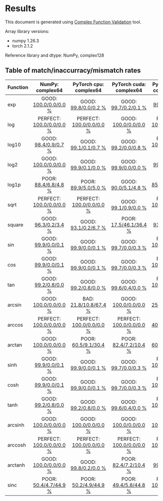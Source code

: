 
# Results

This document is generated using [Complex Function Validation](https://github.com/pearu/complex_function_validation) tool.

Array library versions:
- numpy 1.26.3
- torch 2.1.2

Reference library and dtype: NumPy, complex128

## Table of match/inaccurracy/mismatch rates

 | Function | NumPy: complex64 | PyTorch cpu: complex64 | PyTorch cuda: complex64 | PyTorch cpu: complex128 | PyTorch cuda: complex128 | 
 | :---- | :----: | :----: | :----: | :----: | :----: | 
 | exp | GOOD: [100.0/0.0/0.0 %](data/exp_NumPy_complex128_cpu_versus_NumPy_complex64_cpu.txt) | GOOD: [99.8/0.0/0.2 %](data/exp_NumPy_complex128_cpu_versus_PyTorch_complex64_cpu.txt) | GOOD: [99.7/0.2/0.1 %](data/exp_NumPy_complex128_cpu_versus_PyTorch_complex64_cuda.txt) | GOOD: [99.9/0.0/0.1 %](data/exp_NumPy_complex128_cpu_versus_PyTorch_complex128_cpu.txt) | PERFECT: [100.0/0.0/0.0 %](data/exp_NumPy_complex128_cpu_versus_PyTorch_complex128_cuda.txt) | 
 | log | PERFECT: [100.0/0.0/0.0 %](data/log_NumPy_complex128_cpu_versus_NumPy_complex64_cpu.txt) | PERFECT: [100.0/0.0/0.0 %](data/log_NumPy_complex128_cpu_versus_PyTorch_complex64_cpu.txt) | GOOD: [100.0/0.0/0.0 %](data/log_NumPy_complex128_cpu_versus_PyTorch_complex64_cuda.txt) | PERFECT: [100.0/0.0/0.0 %](data/log_NumPy_complex128_cpu_versus_PyTorch_complex128_cpu.txt) | GOOD: [99.0/0.0/1.0 %](data/log_NumPy_complex128_cpu_versus_PyTorch_complex128_cuda.txt) | 
 | log10 | GOOD: [98.4/0.9/0.7 %](data/log10_NumPy_complex128_cpu_versus_NumPy_complex64_cpu.txt) | GOOD: [99.1/0.1/0.7 %](data/log10_NumPy_complex128_cpu_versus_PyTorch_complex64_cpu.txt) | GOOD: [99.2/0.0/0.8 %](data/log10_NumPy_complex128_cpu_versus_PyTorch_complex64_cuda.txt) | PERFECT: [100.0/0.0/0.0 %](data/log10_NumPy_complex128_cpu_versus_PyTorch_complex128_cpu.txt) | GOOD: [99.0/0.0/1.0 %](data/log10_NumPy_complex128_cpu_versus_PyTorch_complex128_cuda.txt) | 
 | log2 | GOOD: [100.0/0.0/0.0 %](data/log2_NumPy_complex128_cpu_versus_NumPy_complex64_cpu.txt) | GOOD: [99.9/0.1/0.0 %](data/log2_NumPy_complex128_cpu_versus_PyTorch_complex64_cpu.txt) | GOOD: [99.9/0.0/0.0 %](data/log2_NumPy_complex128_cpu_versus_PyTorch_complex64_cuda.txt) | GOOD: [99.3/0.0/0.7 %](data/log2_NumPy_complex128_cpu_versus_PyTorch_complex128_cpu.txt) | GOOD: [98.3/0.0/1.7 %](data/log2_NumPy_complex128_cpu_versus_PyTorch_complex128_cuda.txt) | 
 | log1p | POOR: [88.4/6.8/4.8 %](data/log1p_NumPy_complex128_cpu_versus_NumPy_complex64_cpu.txt) | POOR: [89.9/5.0/5.0 %](data/log1p_NumPy_complex128_cpu_versus_PyTorch_complex64_cpu.txt) | GOOD: [90.0/5.1/4.8 %](data/log1p_NumPy_complex128_cpu_versus_PyTorch_complex64_cuda.txt) | POOR: [85.0/3.4/11.6 %](data/log1p_NumPy_complex128_cpu_versus_PyTorch_complex128_cpu.txt) | POOR: [84.4/3.3/12.3 %](data/log1p_NumPy_complex128_cpu_versus_PyTorch_complex128_cuda.txt) | 
 | sqrt | PERFECT: [100.0/0.0/0.0 %](data/sqrt_NumPy_complex128_cpu_versus_NumPy_complex64_cpu.txt) | PERFECT: [100.0/0.0/0.0 %](data/sqrt_NumPy_complex128_cpu_versus_PyTorch_complex64_cpu.txt) | GOOD: [99.1/0.9/0.0 %](data/sqrt_NumPy_complex128_cpu_versus_PyTorch_complex64_cuda.txt) | PERFECT: [100.0/0.0/0.0 %](data/sqrt_NumPy_complex128_cpu_versus_PyTorch_complex128_cpu.txt) | GOOD: [98.5/0.5/1.0 %](data/sqrt_NumPy_complex128_cpu_versus_PyTorch_complex128_cuda.txt) | 
 | square | GOOD: [96.3/0.2/3.4 %](data/square_NumPy_complex128_cpu_versus_NumPy_complex64_cpu.txt) | GOOD: [93.1/0.2/6.7 %](data/square_NumPy_complex128_cpu_versus_PyTorch_complex64_cpu.txt) | POOR: [17.5/46.1/36.4 %](data/square_NumPy_complex128_cpu_versus_PyTorch_complex64_cuda.txt) | GOOD: [93.7/0.0/6.3 %](data/square_NumPy_complex128_cpu_versus_PyTorch_complex128_cpu.txt) | POOR: [13.8/48.3/37.9 %](data/square_NumPy_complex128_cpu_versus_PyTorch_complex128_cuda.txt) | 
 | sin | GOOD: [99.9/0.0/0.1 %](data/sin_NumPy_complex128_cpu_versus_NumPy_complex64_cpu.txt) | GOOD: [99.9/0.0/0.1 %](data/sin_NumPy_complex128_cpu_versus_PyTorch_complex64_cpu.txt) | GOOD: [99.7/0.0/0.3 %](data/sin_NumPy_complex128_cpu_versus_PyTorch_complex64_cuda.txt) | PERFECT: [100.0/0.0/0.0 %](data/sin_NumPy_complex128_cpu_versus_PyTorch_complex128_cpu.txt) | GOOD: [99.9/0.0/0.1 %](data/sin_NumPy_complex128_cpu_versus_PyTorch_complex128_cuda.txt) | 
 | cos | GOOD: [99.9/0.0/0.1 %](data/cos_NumPy_complex128_cpu_versus_NumPy_complex64_cpu.txt) | GOOD: [99.9/0.0/0.1 %](data/cos_NumPy_complex128_cpu_versus_PyTorch_complex64_cpu.txt) | GOOD: [99.7/0.0/0.3 %](data/cos_NumPy_complex128_cpu_versus_PyTorch_complex64_cuda.txt) | PERFECT: [100.0/0.0/0.0 %](data/cos_NumPy_complex128_cpu_versus_PyTorch_complex128_cpu.txt) | GOOD: [99.9/0.0/0.1 %](data/cos_NumPy_complex128_cpu_versus_PyTorch_complex128_cuda.txt) | 
 | tan | GOOD: [99.2/0.8/0.0 %](data/tan_NumPy_complex128_cpu_versus_NumPy_complex64_cpu.txt) | GOOD: [99.2/0.8/0.0 %](data/tan_NumPy_complex128_cpu_versus_PyTorch_complex64_cpu.txt) | GOOD: [99.6/0.4/0.0 %](data/tan_NumPy_complex128_cpu_versus_PyTorch_complex64_cuda.txt) | PERFECT: [100.0/0.0/0.0 %](data/tan_NumPy_complex128_cpu_versus_PyTorch_complex128_cpu.txt) | GOOD: [98.0/2.0/0.0 %](data/tan_NumPy_complex128_cpu_versus_PyTorch_complex128_cuda.txt) | 
 | arcsin | GOOD: [100.0/0.0/0.0 %](data/arcsin_NumPy_complex128_cpu_versus_NumPy_complex64_cpu.txt) | BAD: [21.8/10.8/67.4 %](data/arcsin_NumPy_complex128_cpu_versus_PyTorch_complex64_cpu.txt) | GOOD: [100.0/0.0/0.0 %](data/arcsin_NumPy_complex128_cpu_versus_PyTorch_complex64_cuda.txt) | BAD: [25.6/3.8/70.5 %](data/arcsin_NumPy_complex128_cpu_versus_PyTorch_complex128_cpu.txt) | GOOD: [100.0/0.0/0.0 %](data/arcsin_NumPy_complex128_cpu_versus_PyTorch_complex128_cuda.txt) | 
 | arccos | PERFECT: [100.0/0.0/0.0 %](data/arccos_NumPy_complex128_cpu_versus_NumPy_complex64_cpu.txt) | PERFECT: [100.0/0.0/0.0 %](data/arccos_NumPy_complex128_cpu_versus_PyTorch_complex64_cpu.txt) | PERFECT: [100.0/0.0/0.0 %](data/arccos_NumPy_complex128_cpu_versus_PyTorch_complex64_cuda.txt) | BAD: [40.3/0.5/59.2 %](data/arccos_NumPy_complex128_cpu_versus_PyTorch_complex128_cpu.txt) | PERFECT: [100.0/0.0/0.0 %](data/arccos_NumPy_complex128_cpu_versus_PyTorch_complex128_cuda.txt) | 
 | arctan | GOOD: [100.0/0.0/0.0 %](data/arctan_NumPy_complex128_cpu_versus_NumPy_complex64_cpu.txt) | POOR: [60.5/9.1/30.4 %](data/arctan_NumPy_complex128_cpu_versus_PyTorch_complex64_cpu.txt) | POOR: [82.4/7.2/10.4 %](data/arctan_NumPy_complex128_cpu_versus_PyTorch_complex64_cuda.txt) | POOR: [60.6/3.5/35.8 %](data/arctan_NumPy_complex128_cpu_versus_PyTorch_complex128_cpu.txt) | POOR: [85.4/2.3/12.3 %](data/arctan_NumPy_complex128_cpu_versus_PyTorch_complex128_cuda.txt) | 
 | sinh | GOOD: [99.9/0.0/0.1 %](data/sinh_NumPy_complex128_cpu_versus_NumPy_complex64_cpu.txt) | GOOD: [99.9/0.0/0.1 %](data/sinh_NumPy_complex128_cpu_versus_PyTorch_complex64_cpu.txt) | GOOD: [99.7/0.0/0.3 %](data/sinh_NumPy_complex128_cpu_versus_PyTorch_complex64_cuda.txt) | PERFECT: [100.0/0.0/0.0 %](data/sinh_NumPy_complex128_cpu_versus_PyTorch_complex128_cpu.txt) | GOOD: [99.9/0.0/0.1 %](data/sinh_NumPy_complex128_cpu_versus_PyTorch_complex128_cuda.txt) | 
 | cosh | GOOD: [99.9/0.0/0.1 %](data/cosh_NumPy_complex128_cpu_versus_NumPy_complex64_cpu.txt) | GOOD: [99.9/0.0/0.1 %](data/cosh_NumPy_complex128_cpu_versus_PyTorch_complex64_cpu.txt) | GOOD: [99.7/0.0/0.3 %](data/cosh_NumPy_complex128_cpu_versus_PyTorch_complex64_cuda.txt) | PERFECT: [100.0/0.0/0.0 %](data/cosh_NumPy_complex128_cpu_versus_PyTorch_complex128_cpu.txt) | GOOD: [99.9/0.0/0.1 %](data/cosh_NumPy_complex128_cpu_versus_PyTorch_complex128_cuda.txt) | 
 | tanh | GOOD: [99.2/0.8/0.0 %](data/tanh_NumPy_complex128_cpu_versus_NumPy_complex64_cpu.txt) | GOOD: [99.2/0.8/0.0 %](data/tanh_NumPy_complex128_cpu_versus_PyTorch_complex64_cpu.txt) | GOOD: [99.6/0.4/0.0 %](data/tanh_NumPy_complex128_cpu_versus_PyTorch_complex64_cuda.txt) | PERFECT: [100.0/0.0/0.0 %](data/tanh_NumPy_complex128_cpu_versus_PyTorch_complex128_cpu.txt) | GOOD: [98.0/2.0/0.0 %](data/tanh_NumPy_complex128_cpu_versus_PyTorch_complex128_cuda.txt) | 
 | arcsinh | GOOD: [100.0/0.0/0.0 %](data/arcsinh_NumPy_complex128_cpu_versus_NumPy_complex64_cpu.txt) | GOOD: [100.0/0.0/0.0 %](data/arcsinh_NumPy_complex128_cpu_versus_PyTorch_complex64_cpu.txt) | GOOD: [100.0/0.0/0.0 %](data/arcsinh_NumPy_complex128_cpu_versus_PyTorch_complex64_cuda.txt) | GOOD: [100.0/0.0/0.0 %](data/arcsinh_NumPy_complex128_cpu_versus_PyTorch_complex128_cpu.txt) | GOOD: [100.0/0.0/0.0 %](data/arcsinh_NumPy_complex128_cpu_versus_PyTorch_complex128_cuda.txt) | 
 | arccosh | PERFECT: [100.0/0.0/0.0 %](data/arccosh_NumPy_complex128_cpu_versus_NumPy_complex64_cpu.txt) | PERFECT: [100.0/0.0/0.0 %](data/arccosh_NumPy_complex128_cpu_versus_PyTorch_complex64_cpu.txt) | PERFECT: [100.0/0.0/0.0 %](data/arccosh_NumPy_complex128_cpu_versus_PyTorch_complex64_cuda.txt) | PERFECT: [100.0/0.0/0.0 %](data/arccosh_NumPy_complex128_cpu_versus_PyTorch_complex128_cpu.txt) | PERFECT: [100.0/0.0/0.0 %](data/arccosh_NumPy_complex128_cpu_versus_PyTorch_complex128_cuda.txt) | 
 | arctanh | GOOD: [100.0/0.0/0.0 %](data/arctanh_NumPy_complex128_cpu_versus_NumPy_complex64_cpu.txt) | GOOD: [99.8/0.2/0.0 %](data/arctanh_NumPy_complex128_cpu_versus_PyTorch_complex64_cpu.txt) | POOR: [82.4/7.2/10.4 %](data/arctanh_NumPy_complex128_cpu_versus_PyTorch_complex64_cuda.txt) | GOOD: [99.9/0.1/0.0 %](data/arctanh_NumPy_complex128_cpu_versus_PyTorch_complex128_cpu.txt) | POOR: [85.3/2.4/12.3 %](data/arctanh_NumPy_complex128_cpu_versus_PyTorch_complex128_cuda.txt) | 
 | sinc | POOR: [50.4/4.7/44.9 %](data/sinc_NumPy_complex128_cpu_versus_NumPy_complex64_cpu.txt) | POOR: [50.2/4.9/44.9 %](data/sinc_NumPy_complex128_cpu_versus_PyTorch_complex64_cpu.txt) | POOR: [49.4/5.8/44.8 %](data/sinc_NumPy_complex128_cpu_versus_PyTorch_complex64_cuda.txt) | PERFECT: [100.0/0.0/0.0 %](data/sinc_NumPy_complex128_cpu_versus_PyTorch_complex128_cpu.txt) | POOR: [87.8/1.2/11.0 %](data/sinc_NumPy_complex128_cpu_versus_PyTorch_complex128_cuda.txt) | 
